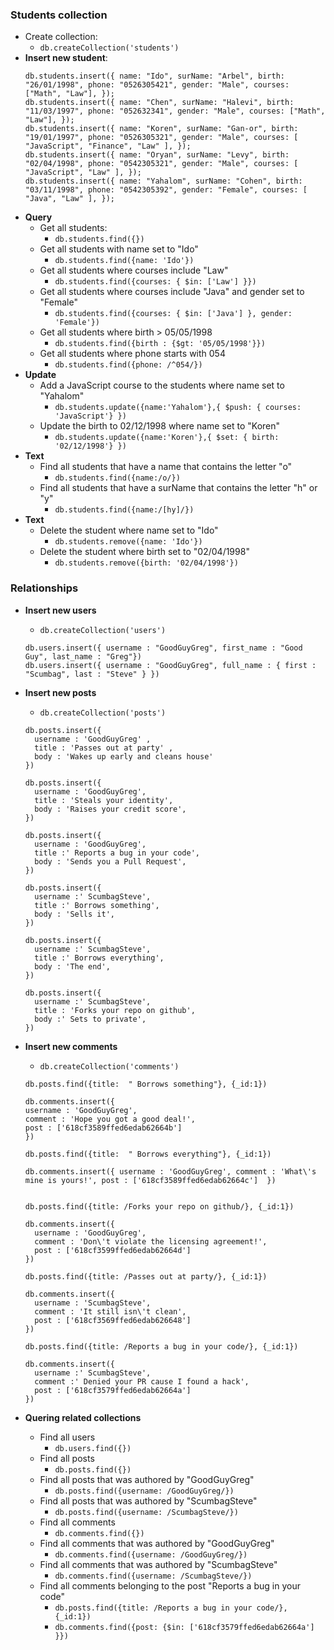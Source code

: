 ### Students collection

- Create collection:
  - `db.createCollection('students')`
- **Insert new student**:
  ```
  db.students.insert({ name: "Ido", surName: "Arbel", birth: "26/01/1998", phone: "0526305421", gender: "Male", courses: ["Math", "Law"], });
  db.students.insert({ name: "Chen", surName: "Halevi", birth: "11/03/1997", phone: "052632341", gender: "Male", courses: ["Math", "Law"], });
  db.students.insert({ name: "Koren", surName: "Gan-or", birth: "19/01/1997", phone: "0526305321", gender: "Male", courses: [ "JavaScript", "Finance", "Law" ], });
  db.students.insert({ name: "Oryan", surName: "Levy", birth: "02/04/1998", phone: "0542305321", gender: "Male", courses: [ "JavaScript", "Law" ], });
  db.students.insert({ name: "Yahalom", surName: "Cohen", birth: "03/11/1998", phone: "0542305392", gender: "Female", courses: [ "Java", "Law" ], });
  ```
- **Query**
  - Get all students:
    - `db.students.find({})`
  - Get all students with name set to "Ido"
    - `db.students.find({name: 'Ido'})`
  - Get all students where courses include "Law"
    - `db.students.find({courses: { $in: ['Law'] }})`
  - Get all students where courses include "Java" and gender set to "Female"
    - `db.students.find({courses: { $in: ['Java'] }, gender: 'Female'})`
  - Get all students where birth > 05/05/1998
    - `db.students.find({birth : {$gt: '05/05/1998'}})`
  - Get all students where phone starts with 054
    - `db.students.find({phone: /^054/})`
- **Update**
  - Add a JavaScript course to the students where name set to "Yahalom"
    - `db.students.update({name:'Yahalom'},{ $push: { courses: 'JavaScript'} })`
  - Update the birth to 02/12/1998 where name set to "Koren"
    - `db.students.update({name:'Koren'},{ $set: { birth: '02/12/1998'} })`
- **Text**
  - Find all students that have a name that contains the letter "o"
    - `db.students.find({name:/o/})`
  - Find all students that have a surName that contains the letter "h" or "y"
    - `db.students.find({name:/[hy]/})`
- **Text**
  - Delete the student where name set to "Ido"
    - `db.students.remove({name: 'Ido'})`
  - Delete the student where birth set to "02/04/1998"
    - `db.students.remove({birth: '02/04/1998'})`

### Relationships

- **Insert new users**

  - `db.createCollection('users')`

  ```
  db.users.insert({ username : "GoodGuyGreg", first_name : "Good Guy", last_name : "Greg"})
  db.users.insert({ username : "GoodGuyGreg", full_name : { first : "Scumbag", last : "Steve" } })
  ```

- **Insert new posts**

  - `db.createCollection('posts')`

  ```
  db.posts.insert({
    username : 'GoodGuyGreg' ,
    title : 'Passes out at party' ,
    body : 'Wakes up early and cleans house'
  })

  db.posts.insert({
    username : 'GoodGuyGreg',
    title : 'Steals your identity',
    body : 'Raises your credit score',
  })

  db.posts.insert({
    username : 'GoodGuyGreg',
    title :' Reports a bug in your code',
    body : 'Sends you a Pull Request',
  })

  db.posts.insert({
    username :' ScumbagSteve',
    title :' Borrows something',
    body : 'Sells it',
  })

  db.posts.insert({
    username :' ScumbagSteve',
    title :' Borrows everything',
    body : 'The end',
  })

  db.posts.insert({
    username :' ScumbagSteve',
    title : 'Forks your repo on github',
    body :' Sets to private',
  })
  ```

- **Insert new comments**

  - `db.createCollection('comments')`

  ```
  db.posts.find({title:  " Borrows something"}, {_id:1})

  db.comments.insert({
  username : 'GoodGuyGreg',
  comment : 'Hope you got a good deal!',
  post : ['618cf3589ffed6edab62664b']
  })

  db.posts.find({title:  " Borrows everything"}, {_id:1})

  db.comments.insert({ username : 'GoodGuyGreg', comment : 'What\'s mine is yours!', post : ['618cf3589ffed6edab62664c']  })


  db.posts.find({title: /Forks your repo on github/}, {_id:1})

  db.comments.insert({
    username : 'GoodGuyGreg',
    comment : 'Don\'t violate the licensing agreement!',
    post : ['618cf3599ffed6edab62664d']
  })

  db.posts.find({title: /Passes out at party/}, {_id:1})

  db.comments.insert({
    username : 'ScumbagSteve',
    comment : 'It still isn\'t clean',
    post : ['618cf3569ffed6edab626648']
  })

  db.posts.find({title: /Reports a bug in your code/}, {_id:1})

  db.comments.insert({
    username :' ScumbagSteve',
    comment :' Denied your PR cause I found a hack',
    post : ['618cf3579ffed6edab62664a']
  })
  ```

- **Quering related collections**

  - Find all users
    - `db.users.find({})` 
  - Find all posts
    - `db.posts.find({})` 
  - Find all posts that was authored by "GoodGuyGreg"
    - `db.posts.find({username: /GoodGuyGreg/})` 
  - Find all posts that was authored by "ScumbagSteve"
    - `db.posts.find({username: /ScumbagSteve/})` 
  - Find all comments
    - `db.comments.find({})` 
  - Find all comments that was authored by "GoodGuyGreg"
    - `db.comments.find({username: /GoodGuyGreg/})` 
  - Find all comments that was authored by "ScumbagSteve"
    - `db.comments.find({username: /ScumbagSteve/})` 
  - Find all comments belonging to the post "Reports a bug in your code"
    - `db.posts.find({title: /Reports a bug in your code/}, {_id:1})`
    - `db.comments.find({post: {$in: ['618cf3579ffed6edab62664a'] }})` 
